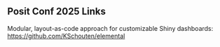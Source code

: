 ## Posit Conf 2025 Links

Modular, layout-as-code approach for customizable Shiny dashboards: https://github.com/KSchouten/elemental
